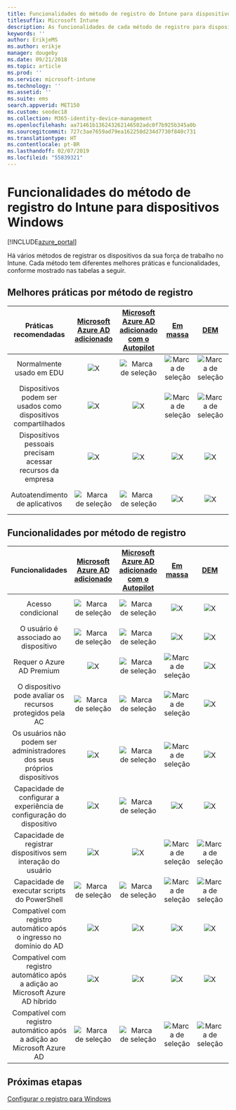 ```yaml
---
title: Funcionalidades do método de registro do Intune para dispositivos Windows
titlesuffix: Microsoft Intune
description: As funcionalidades de cada método de registro para dispositivos Windows.
keywords: ''
author: ErikjeMS
ms.author: erikje
manager: dougeby
ms.date: 09/21/2018
ms.topic: article
ms.prod: ''
ms.service: microsoft-intune
ms.technology: ''
ms.assetid: ''
ms.suite: ems
search.appverid: MET150
ms.custom: seodec18
ms.collection: M365-identity-device-management
ms.openlocfilehash: aa71461b136243262146502adc0f7b925b345a0b
ms.sourcegitcommit: 727c3ae7659ad79ea162250d234d7730f840c731
ms.translationtype: HT
ms.contentlocale: pt-BR
ms.lasthandoff: 02/07/2019
ms.locfileid: "55839321"
---
```

# <a name="intune-enrollment-method-capabilities-for-windows-devices"></a>Funcionalidades do método de registro do Intune para dispositivos Windows
[!INCLUDE[azure_portal](./includes/azure_portal.md)]

Há vários métodos de registrar os dispositivos da sua força de trabalho no Intune. Cada método tem diferentes melhores práticas e funcionalidades, conforme mostrado nas tabelas a seguir.

## <a name="best-practices-by-enrollment-method"></a>Melhores práticas por método de registro
| **Práticas recomendadas** | **[Microsoft Azure AD adicionado](windows-enroll.md#enable-windows-10-automatic-enrollment)**|**[Microsoft Azure AD adicionado com o Autopilot](enrollment-autopilot.md)** |**[Em massa](windows-bulk-enroll.md)**|**[DEM](device-enrollment-manager-enroll.md)** | **[BYOD](device-enrollment.md#bring-your-own-device)** | **[GPO](https://docs.microsoft.com/windows/client-management/mdm/enroll-a-windows-10-device-automatically-using-group-policy)** |
|:---:|:---:|:---:|:---:|:---:|:---:|:---:|
|Normalmente usado em EDU|![X](media/xmark.png)|![Marca de seleção](media/checkmark.png)|![Marca de seleção](media/checkmark.png)|![Marca de seleção](media/checkmark.png)|![X](media/xmark.png)|![X](media/xmark.png)|
|Dispositivos podem ser usados como dispositivos compartilhados|![X](media/xmark.png)|![X](media/xmark.png)|![Marca de seleção](media/checkmark.png)|![Marca de seleção](media/checkmark.png)|![X](media/xmark.png)|![X](media/xmark.png)|
|Dispositivos pessoais precisam acessar recursos da empresa|![X](media/xmark.png)|![X](media/xmark.png)|![X](media/xmark.png)|![X](media/xmark.png)|![Marca de seleção](media/checkmark.png)|![X](media/xmark.png)|
|Autoatendimento de aplicativos|![Marca de seleção](media/checkmark.png)|![Marca de seleção](media/checkmark.png)|![X](media/xmark.png)|![X](media/xmark.png)|![Marca de seleção](media/checkmark.png)|![Marca de seleção](media/checkmark.png)|

## <a name="capabilities-by-enrollment-method"></a>Funcionalidades por método de registro

| **Funcionalidades** | **[Microsoft Azure AD adicionado](windows-enroll.md#enable-windows-10-automatic-enrollment)**|**[Microsoft Azure AD adicionado com o Autopilot](enrollment-autopilot.md)** |**[Em massa](windows-bulk-enroll.md)**|**[DEM](device-enrollment-manager-enroll.md)** | **[BYOD](device-enrollment.md#bring-your-own-device)** | **[GPO](https://docs.microsoft.com/windows/client-management/mdm/enroll-a-windows-10-device-automatically-using-group-policy)** |
|:---:|:---:|:---:|:---:|:---:|:---:|:---:|
|Acesso condicional                                      |![Marca de seleção](media/checkmark.png)|![Marca de seleção](media/checkmark.png)|![X](media/xmark.png)|![X](media/xmark.png)|![Marca de seleção](media/checkmark.png)|![Marca de seleção](media/checkmark.png)|
|O usuário é associado ao dispositivo                    |![Marca de seleção](media/checkmark.png)|![Marca de seleção](media/checkmark.png)|![X](media/xmark.png)|![X](media/xmark.png)|![Marca de seleção](media/checkmark.png)|![Marca de seleção](media/checkmark.png)|
|Requer o Azure AD Premium                               |![X](media/xmark.png)|![Marca de seleção](media/checkmark.png)|![Marca de seleção](media/checkmark.png)|![X](media/xmark.png)|![X](media/xmark.png)|![Marca de seleção](media/checkmark.png)|
|O dispositivo pode avaliar os recursos protegidos pela AC             |![Marca de seleção](media/checkmark.png)|![Marca de seleção](media/checkmark.png)|![Marca de seleção](media/checkmark.png)|![X](media/xmark.png)|![Marca de seleção](media/checkmark.png)|![Marca de seleção](media/checkmark.png)|
|Os usuários não podem ser administradores dos seus próprios dispositivos               |![X](media/xmark.png)|![Marca de seleção](media/checkmark.png)|![Marca de seleção](media/checkmark.png)|![X](media/xmark.png)|![X](media/xmark.png)|![X](media/xmark.png)|
|Capacidade de configurar a experiência de configuração do dispositivo        |![X](media/xmark.png)|![Marca de seleção](media/checkmark.png)|![X](media/xmark.png)|![X](media/xmark.png)|![X](media/xmark.png)|![X](media/xmark.png)|
|Capacidade de registrar dispositivos sem interação do usuário      |![X](media/xmark.png)|![X](media/xmark.png)|![Marca de seleção](media/checkmark.png)|![Marca de seleção](media/checkmark.png)|![X](media/xmark.png)|![Marca de seleção](media/checkmark.png)|
|Capacidade de executar scripts do PowerShell                       |![Marca de seleção](media/checkmark.png)|![Marca de seleção](media/checkmark.png)|![Marca de seleção](media/checkmark.png)|![Marca de seleção](media/checkmark.png)|![X](media/xmark.png)|![X](media/xmark.png)| 
|Compatível com registro automático após o ingresso no domínio do AD      |![X](media/xmark.png)|![X](media/xmark.png)|![X](media/xmark.png)|![X](media/xmark.png)|![X](media/xmark.png)|![Marca de seleção](media/checkmark.png)|
|Compatível com registro automático após a adição ao Microsoft Azure AD híbrido|![X](media/xmark.png)|![X](media/xmark.png)|![X](media/xmark.png)|![X](media/xmark.png)|![X](media/xmark.png)|![Marca de seleção](media/checkmark.png)|
|Compatível com registro automático após a adição ao Microsoft Azure AD       |![Marca de seleção](media/checkmark.png)|![Marca de seleção](media/checkmark.png)|![Marca de seleção](media/checkmark.png)|![Marca de seleção](media/checkmark.png)|![Marca de seleção](media/checkmark.png)|![X](media/xmark.png)|

## <a name="next-steps"></a>Próximas etapas

[Configurar o registro para Windows](windows-enroll.md)

